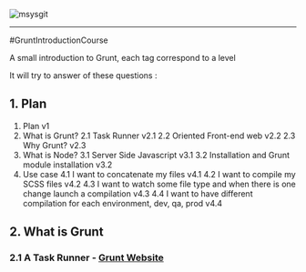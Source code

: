 ![msysgit](http://gruntjs.com/img/grunt-logo.png)

----
#GruntIntroductionCourse

A small introduction to Grunt, each tag correspond to a level

It will try to answer of these questions :

## 1. Plan

1. Plan v1
2. What is Grunt?
   2.1 Task Runner v2.1
   2.2 Oriented Front-end web v2.2
   2.3 Why Grunt? v2.3
3. What is Node?
   3.1 Server Side Javascript v3.1
   3.2 Installation and Grunt module installation v3.2
4. Use case
   4.1 I want to concatenate my files v4.1
   4.2 I want to compile my SCSS files v4.2
   4.3 I want to watch some file type and when there is one change launch a compilation v4.3
   4.4 I want to have different compilation for each environment, dev, qa, prod v4.4

## 2. What is Grunt

### 2.1 A Task Runner - [Grunt Website](http://gruntjs.com)
